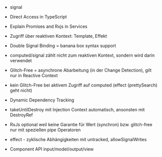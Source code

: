 - signal
- Direct Access in TypeScript
- Explain Promises and Rxjs in Services 
- Zugriff über reaktiven Kontext: Template, Effekt
- Double Signal Binding = banana box syntax support
- computed/signal zählt nicht zum reaktiven Kontext, sondern wird darin verwendet
- Glitch-Free = asynchrone Abarbeitung (in der Change Detection), gilt nur in Reactive Context
- kein Glitch-Free bei aktivem Zugriff auf computed (effect (prettySearch) geht nicht)
- Dynamic Dependency Tracking
- takeUntilDestroy mit Injection Context automatisch, ansonsten mit DestroyRef
- RxJs optional weil keine Garantie für Wert (synchron) bzw. glitch-free nur mit speziellen pipe Operatoren
- effect - zyklische Abhängigkeiten mit untracked, allowSignalWrites

- Component API input/model/output/view
